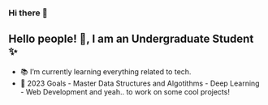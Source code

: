 ### Hi there 👋

<!--
**MuhmmadAbrar/MuhmmadAbrar** is a ✨ _special_ ✨ repository because its `README.md` (this file) appears on your GitHub profile.

Here are some ideas to get you started:

- 🔭 I’m currently working on ...
- 🌱 I’m currently learning ...
- 👯 I’m looking to collaborate on ...
- 🤔 I’m looking for help with ...
- 💬 Ask me about ...
- 📫 How to reach me: ...
- 😄 Pronouns: ...
- ⚡ Fun fact: ...
-->
##   Hello people! :raised_hands:, I am an Undergraduate Student ✨

- 📚 I’m currently learning everything related to tech.
- 🥅 2023 Goals - Master Data Structures and Algotithms - Deep Learning - Web Development and yeah.. to work on some cool projects!


<br />


